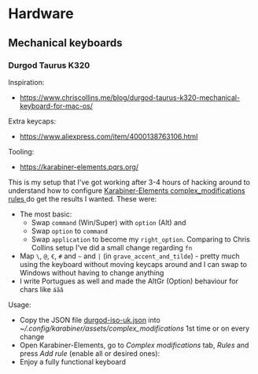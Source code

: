 # Hardware

## Mechanical keyboards

### Durgod Taurus K320

Inspiration:

* https://www.chriscollins.me/blog/durgod-taurus-k320-mechanical-keyboard-for-mac-os/

Extra keycaps:

* https://www.aliexpress.com/item/4000138763106.html

Tooling:

* https://karabiner-elements.pqrs.org/

This is my setup that I've got working after 3-4 hours of hacking around to understand how to configure [Karabiner-Elements complex_modifications rules
](https://ke-complex-modifications.pqrs.org/) do get the results I wanted. These were:

* The most basic:
  - Swap `command` (Win/Super) with `option` (Alt) and 
  - Swap `option` to `command`
  - Swap `application` to become my `right_option`. Comparing to Chris Collins setup I've did a small change regarding `fn`
* Map `\`, `@`, `€`, `#` and `~` and `|` (in `grave_accent_and_tilde`) - pretty much using the keyboard without moving keycaps around and I can swap to Windows without having to change anything
* I write Portugues as well and made the AltGr (Option) behaviour for chars like `áãâ`

Usage:

* Copy the JSON file [durgod-iso-uk.json](./durgod-iso-uk.json) into _~/.config/karabiner/assets/complex_modifications_ 1st time or on every change
* Open Karabiner-Elements, go to _Complex modifications_ tab, _Rules_ and press _Add rule_ (enable all or desired ones):
* Enjoy a fully functional keyboard
